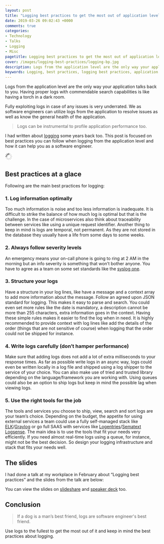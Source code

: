 ```yaml
---
layout: post
title: "Logging best practices to get the most out of application level logging -- Slides"
date: 2019-03-26 09:02:43 +0000
comments: true
categories: 
- Technology
- Talks
- Logging
- Misc
pagetitle: Logging best practices to get the most out of application logging with Slides
cover: /images/logging-best-practices/logging-bp.jpg
description: Logs from the application level are the only way your application talks back to you. Having proper logs with commendable search capabilities is like having a torch in a dark room.
keywords: Logging, best practices, logging best practices, application logging
---
```


Logs from the application level are the only way your application talks back to you. Having proper logs with commendable search capabilities is like having a torch in a dark room.

Fully exploiting logs in case of any issues is very underrated. We as software engineers can utilize logs from the application to resolve issues as well as know the general health of the application.

> Logs can be instrumental to profile application performance too.

I had written about [logging](https://geshan.com.np/blog/2015/08/importance-of-logging-in-your-applications/) some years back too. This post is focused on best practices you can follow when logging from the application level and how it can help you as a software engineer.

<img class="center" src="/images/generic/loading.gif" title="what recruiters look for" alt="what recruiters look for" data-echo="/images/logging-best-practices/logging-bp.jpg">

<!-- more -->

## Best practices at a glace

Following are the main best practices for logging:

### 1. Log information optimally
Too much information is noise and too less information is inadequate. It is difficult to strike the balance of how much log is optimal but that is the challenge. In the case of microservices also think about traceability between services like using a unique request identifier. Another thing to keep in mind is logs are temporal, not permanent. As they are not stored in the database they usually have a life from some days to some weeks.

### 2. Always follow severity levels
An emergency means your on-call phone is going to ring at 2 AM in the morning but an info severity is something that won’t bother anyone. You have to agree as a team on some set standards like the [syslog one](https://tools.ietf.org/html/rfc5424).

### 3. Structure your logs
Have a structure in your log lines, like have a message and a context array to add more information about the message. Follow an agreed upon JSON standard for logging. This makes it easy to parse and search. You could even set more rules like the date is mandatory, a description cannot be more than 255 characters, extra information goes in the context. Having these simple rules makes it easier to find the log when in need. It is highly recommended to provide context with log lines like add the details of the order (things that are not sensitive of course) when logging that the order could not be shipped for instance.

### 4. Write logs carefully  (don’t hamper performance)
Make sure that adding logs does not add a lot of extra milliseconds to your response times. As far as possible write logs in an async way, logs could even be written locally in a log file and shipped using a log shipper to the service of your choice. You can also make use of tried and trusted library depending on the language/framework you are working with. Using queues could also be an option to ship logs but keep in mind the possible lag when viewing logs.

### 5. Use the right tools for the job
The tools and services you choose to ship, view, search and sort logs are your team’s choice. Depending on the budget, the appetite for using external services a team could use a fully self-managed stack like [ELK](https://www.elastic.co/elk-stack)/[Graylog](https://www.graylog.org/) or go full SAAS with services like [Logentries](https://logentries.com)/[Sematext Logsense](https://sematext.com/logsene/). The main idea is to use the tools that fit your needs very efficiently. If you need almost real-time logs using a queue, for instance, might not be the best decision. So design your logging infrastructure and stack that fits your needs well.

## The slides

I had done a talk at my workplace in February about “Logging best practices” and the slides from the talk are below:

<script async class="speakerdeck-embed" data-id="4f33e89002cc4a29926808ef42457fc2" data-ratio="1.77777777777778" src="//speakerdeck.com/assets/embed.js"></script>

You can view the slides on [slideshare](https://www.slideshare.net/geshan/logging-best-practices) and [speaker deck](https://speakerdeck.com/geshan/logging-best-practices) too.

## Conclusion

> If a dog is a man’s best friend, logs are software engineer's best friend.

Use logs to the fullest to get the most out of it and keep in mind the best practices about logging.
